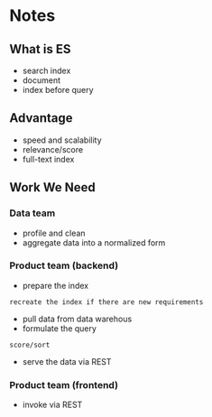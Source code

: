 # Notes


## What is ES
- search index
- document
- index before query

## Advantage
- speed and scalability
- relevance/score
- full-text index



## Work We Need
### Data team
- profile and clean
- aggregate data into a normalized form

### Product team (backend)
- prepare the index
```
recreate the index if there are new requirements
```
- pull data from data warehous
- formulate the query
```
score/sort
```
- serve the data via REST

### Product team (frontend)
- invoke via REST

